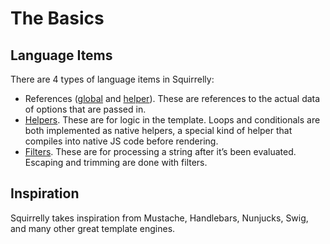 # The Basics

## Language Items

There are 4 types of language items in Squirrelly:

* References \([global](global-references.md) and [helper](helper-references.md)\). These are references to the actual data of options that are passed in.
* [Helpers](https://stackedit.io/app#helpers). These are for logic in the template. Loops and conditionals are both implemented as native helpers, a special kind of helper that compiles into native JS code before rendering.
* [Filters](https://stackedit.io/app#filters). These are for processing a string after it’s been evaluated. Escaping and trimming are done with filters.

## Inspiration

Squirrelly takes inspiration from Mustache, Handlebars, Nunjucks, Swig, and many other great template engines.

